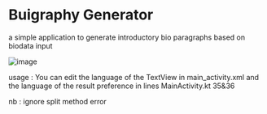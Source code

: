 # Buigraphy Generator
a simple application to generate introductory bio paragraphs based on biodata input

![image](https://user-images.githubusercontent.com/64635497/135706060-4a8c3bfb-796b-48ad-845e-bdbf382ae1c4.png)

usage : You can edit the language of the TextView in main_activity.xml and the language of the result preference in lines MainActivity.kt 35&36

nb : ignore split method error
